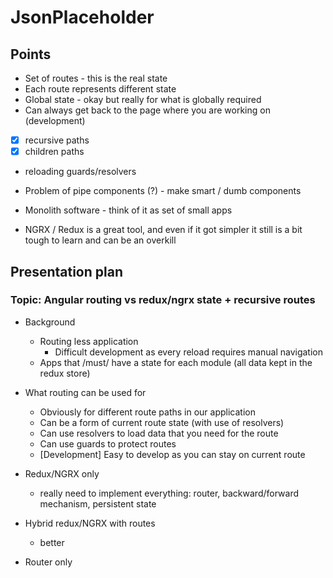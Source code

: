 # JsonPlaceholder

## Points

- Set of routes - this is the real state
- Each route represents different state
- Global state - okay but really for what is globally required
- Can always get back to the page where you are working on (development)
- [x] recursive paths
- [x] children paths
- reloading guards/resolvers


- Problem of pipe components (?) - make smart / dumb components
- Monolith software - think of it as set of small apps
- NGRX / Redux is a great tool, and even if it got simpler it still is a bit tough to learn and can
  be an overkill

## Presentation plan

### Topic: Angular routing vs redux/ngrx state + recursive routes

- Background
  - Routing less application
    - Difficult development as every reload requires manual navigation
  - Apps that /must/ have a state for each module (all data kept in the redux store)

- What routing can be used for
  - Obviously for different route paths in our application
  - Can be a form of current route state (with use of resolvers)
  - Can use resolvers to load data that you need for the route
  - Can use guards to protect routes
  - [Development] Easy to develop as you can stay on current route

- Redux/NGRX only
  - really need to implement everything: router, backward/forward mechanism, persistent state
- Hybrid redux/NGRX with routes
  - better
- Router only



